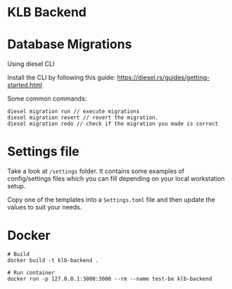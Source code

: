 # KLB Backend

# Database Migrations

Using diesel CLI

Install the CLI by following this guide: https://diesel.rs/guides/getting-started.html

Some common commands:

```
diesel migration run // execute migrations
diesel migration revert // revert the migration.
diesel migration redo // check if the migration you made is correct
```

# Settings file

Take a look at `/settings` folder. It contains some examples of config/settings files which you can fill depending on your local workstation setup.

Copy one of the templates into a `Settings.toml` file and then update the values to suit your needs.

# Docker

```
# Build
docker build -t klb-backend .

# Run container
docker run -p 127.0.0.1:3000:3000 --rm --name test-be klb-backend
```